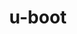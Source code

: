 ---
permalink: /engineering/projects/u-boot/
project_link_name: u-boot
project_url: n/a
statsAvailable: 'false'
title: u-boot
---